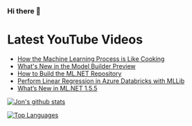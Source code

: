 ### Hi there 👋

# Latest YouTube Videos
<!-- BLOG-POST-LIST:START -->
- [How the Machine Learning Process is Like Cooking](https://www.youtube.com/watch?v=Hqrkbxd69lM)
- [What's New in the Model Builder Preview](https://www.youtube.com/watch?v=7Y4lb_BWUs0)
- [How to Build the ML.NET Repository](https://www.youtube.com/watch?v=QUyZL_Tea7A)
- [Perform Linear Regression in Azure Databricks with MLLib](https://www.youtube.com/watch?v=LTvi3cBuElE)
- [What’s New in ML.NET 1.5.5](https://www.youtube.com/watch?v=xQOiJnX0LDs)
<!-- BLOG-POST-LIST:END -->


[![Jon's github stats](https://github-readme-stats.vercel.app/api?username=jwood803&show_icons=true&theme=dark)](https://github.com/anuraghazra/github-readme-stats)

[![Top Languages](https://github-readme-stats.vercel.app/api/top-langs/?username=jwood803&layout=compact&theme=dark)](https://github.com/anuraghazra/github-readme-stats)

<!--
**jwood803/jwood803** is a ✨ _special_ ✨ repository because its `README.md` (this file) appears on your GitHub profile.

Here are some ideas to get you started:

- 🔭 I’m currently working on ...
- 🌱 I’m currently learning ...
- 👯 I’m looking to collaborate on ...
- 🤔 I’m looking for help with ...
- 💬 Ask me about ...
- 📫 How to reach me: ...
- 😄 Pronouns: ...
- ⚡ Fun fact: ...
-->
